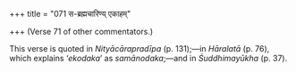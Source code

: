 +++
title = "071 स-ब्रह्मचारिण्य् एकाहम्"

+++
(Verse 71 of other commentators.)

This verse is quoted in *Nityācārapradīpa* (p. 131);—in *Hāralatā* (p.
76), which explains ‘*ekodaka*’ as *samānodaka*;—and in *Śuddhimayūkha*
(p. 37).


